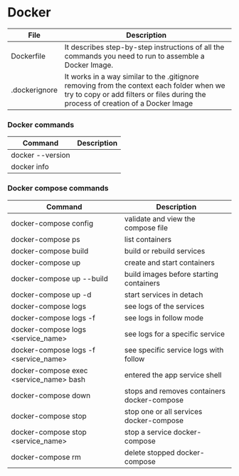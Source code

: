 # Docker

| File | Description |
| ------ | ------ |
| Dockerfile | It describes step-by-step instructions of all the commands you need to run to assemble a Docker Image. |
| .dockerignore | It works in a way similar to the .gitignore removing from the context each folder when we try to copy or add filters or files during the process of creation of a Docker Image |

### Docker commands

| Command | Description |
| ------ | ------ |
| docker --version | |
| docker info | |

### Docker compose commands

| Command | Description |
| ------ | ------ |
| docker-compose config | validate and view the compose file |
| docker-compose ps | list containers |
| docker-compose build | build or rebuild services |
| docker-compose up | create and start containers |
| docker-compose up --build | build images before starting containers |
| docker-compose up -d | start services in detach |
| docker-compose logs | see logs of the services |
| docker-compose logs -f | see logs in follow mode |
| docker-compose logs <service_name> | see logs for a specific service |
| docker-compose logs -f <service_name> | see specific service logs with follow |
| docker-compose exec <service_name> bash | entered the app service shell |
| docker-compose down | stops and removes containers docker-compose |
| docker-compose stop | stop one or all services docker-compose |
| docker-compose stop <service_name> |stop a service docker-compose |
| docker-compose rm | delete stopped docker-compose |

